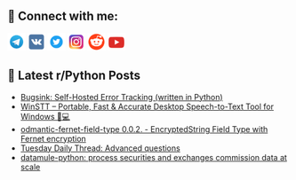 ## 🔎 Connect with me:
[<img src="https://github.com/bullbesh/bullbesh/blob/main/images/Telegram.png" width="32" height="32" />](https://t.me/bullbesh)
[<img src="https://github.com/bullbesh/bullbesh/blob/main/images/VK.png" width="32" height="32" />](https://vk.com/bullbesh)
[<img src="https://github.com/bullbesh/bullbesh/blob/main/images/Twitter.png" width="32" height="32" />](https://twitter.com/bullbesh1)
[<img src="https://github.com/bullbesh/bullbesh/blob/main/images/Instagram.png" width="32" height="32" />](https://www.instagram.com/bullbesh)
[<img src="https://github.com/bullbesh/bullbesh/blob/main/images/Reddit.png" width="32" height="32" />](https://www.reddit.com/user/bullbesh)
[<img src="https://github.com/bullbesh/bullbesh/blob/main/images/YouTube.png" width="32" height="32" />](https://www.youtube.com/channel/UCtfjRs6uzgq5mfm8S06WTcg)

## 📕 Latest r/Python Posts
<!-- BLOG-POST-LIST:START -->
- [Bugsink: Self-Hosted Error Tracking &lpar;written in Python&rpar;](https://www.reddit.com/r/Python/comments/1jjeaxg/bugsink_selfhosted_error_tracking_written_in/)
- [WinSTT – Portable, Fast &amp; Accurate Desktop Speech-to-Text Tool for Windows 🎤💻](https://www.reddit.com/r/Python/comments/1jj95re/winstt_portable_fast_accurate_desktop/)
- [odmantic-fernet-field-type 0.0.2. - EncryptedString Field Type with Fernet encryption](https://www.reddit.com/r/Python/comments/1jj8kic/odmanticfernetfieldtype_002_encryptedstring_field/)
- [Tuesday Daily Thread: Advanced questions](https://www.reddit.com/r/Python/comments/1jj6387/tuesday_daily_thread_advanced_questions/)
- [datamule-python: process securities and exchanges commission data at scale](https://www.reddit.com/r/Python/comments/1jj231k/datamulepython_process_securities_and_exchanges/)
<!-- BLOG-POST-LIST:END -->
